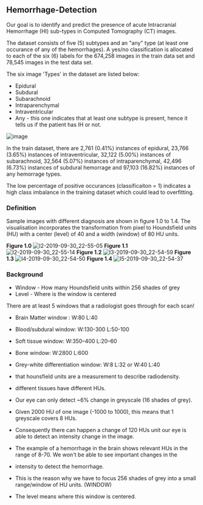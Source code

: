 ## Hemorrhage-Detection

Our goal is to identify and predict the presence of acute Intracranial Hemorrhage (HI) sub-types in Computed Tomography (CT) images. 

The dataset consists of five (5) subtypes and an "any" type (at least one occurance of any of the hemorrhages). 
A yes/no classification is allocated to each of the six (6) labels for the 674,258 images in the train data set and 78,545 images in the test data set.  

The six image 'Types' in the dataset are listed below:

- Epidural
- Subdural
- Subarachnoid
- Intraparenchymal
- Intraventricular
- Any - this one indicates that at least one subtype is present, hence it tells us if the patient has IH or not.

![image](https://user-images.githubusercontent.com/50160174/66179970-58cc6900-e6ae-11e9-8e5e-0dc7483c0d75.png)

In the train dataset, there are 2,761 (0.41%) instances of epidural, 23,766 (3.65%) instances of intraventricular, 32,122 (5.00%) instances of subarachnoid, 32,564 (5.07%) instances of intraparenchymal, 42,496 (6.73%) instances of subdural hemorrage 
and 97,103 (16.82%) instances of any hemorrage types. 

The low percentage of positive occurances (classificaiton = 1) indicates a high class imbalance in the training dataset which could lead to overfitting.   

### Definition

Sample images with different diagnosis are shown in figure 1.0 to 1.4. The visualisation incorporates the transformation from pixel to Houndsfield units (HU) with a center (level) of 40 and a width (window) of 80 HU units.  

__Figure 1.0__
![I2-2019-09-30_22-55-05](https://user-images.githubusercontent.com/50160174/65880778-b4100a00-e3d5-11e9-8f37-837c7e9cf997.jpg)
__Figure 1.1__
![I2-2019-09-30_22-55-14](https://user-images.githubusercontent.com/50160174/65880779-b4a8a080-e3d5-11e9-9b32-b21800402c6a.jpg)
__Figure 1.2__
![I3-2019-09-30_22-54-59](https://user-images.githubusercontent.com/50160174/65880783-b5d9cd80-e3d5-11e9-9813-83714098be4b.jpg)
__Figure 1.3__
![I4-2019-09-30_22-54-50](https://user-images.githubusercontent.com/50160174/65880784-b5d9cd80-e3d5-11e9-9925-e4a141fafe6f.jpg)
__Figure 1.4__
![I5-2019-09-30_22-54-37](https://user-images.githubusercontent.com/50160174/65880785-b5d9cd80-e3d5-11e9-83fd-d9c56b5cd516.jpg)

### Background

- Window - How many Houndsfield units within 256 shades of grey
- Level - Where is the window is centered

There are at least 5 windows that a radiologist goes through for each scan!

- Brain Matter window : W:80 L:40
- Blood/subdural window: W:130-300 L:50-100
- Soft tissue window: W:350–400 L:20–60
- Bone window: W:2800 L:600
- Grey-white differentiation window: W:8 L:32 or W:40 L:40

- that hounsfield units are a measurement to describe radiodensity.
- different tissues have different HUs.
- Our eye can only detect ~6% change in greyscale (16 shades of grey).
- Given 2000 HU of one image (-1000 to 1000), this means that 1 greyscale covers 8 HUs.
- Consequently there can happen a change of 120 HUs unit our eye is able to detect an intensity change in the image.
- The example of a hemorrhage in the brain shows relevant HUs in the range of 8-70. We won't be able to see important changes in the 
- intensity to detect the hemorrhage.
- This is the reason why we have to focus 256 shades of grey into a small range/window of HU units. (WINDOW)
- The level means where this window is centered.



